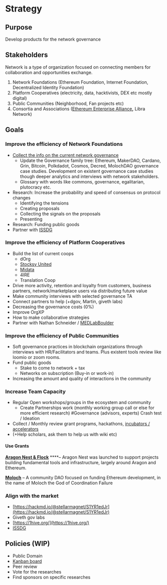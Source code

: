 # Strategy

## Purpose

Develop products for the network governance

## Stakeholders

Network is a type of organization focused on connecting members for collaboration and opportunities exchange.

1. Network Foundations \(Ethereum Foundation, Internet Foundation, Decentralized Identity Foundation\)
2. Platform Cooperatives \(electricity, data, hacktivists, DEX etc mostly digital\)
3. Public Communities \(Neighborhood, Fan projects etc\)
4. Consortia and Associations \([Ethereum Enterprise Alliance](https://entethalliance.org/)**,** Libra Network\)

## Goals

### Improve the efficiency of Network Foundations

* [Collect the info on the current network governance](https://mapping.daolandscape.today/network-governance/blockchain-summary)
  * Update the Governance family tree: Ethereum, MakerDAO, Cardano, Grin, Bitcoin, Polkdadot, Cosmos, Decred, MolochDAO  governance case studies. Development on existent governance case studies though deeper analytics and interviews with network stakeholders.
  * Glossary with words like commons, governance, egalitarian, plutocracy etc.
* Research: Increase the probability and speed of consensus on protocol changes
  * Identifying the tensions
  * Creating proposals
  * Collecting the signals on the proposals
  * Presenting
* Research: Funding public goods
* Partner with [ISSDG](https://issdg.org/) 

### Improve the efficiency of Platform Cooperatives

* Build the list of current coops
  * dOrg
  * [Stocksy United](https://en.wikipedia.org/wiki/Stocksy_United)
  * [Midata](https://www.midata.coop/)
  * 4IRE
  * Translation Coop
* Drive more activity, retention and loyalty from customers, business partners, network/marketplace users via distributing future value
* Make community interviews with selected governance TA
* Connect partners to help \(+dgov, Martin, giveth labs\)
* Decreasing the governance costs \(0%\)
* Improve OrgXP
* How to make collaborative strategies
* Partner with Nathan Schneider / [MEDLabBoulder](https://twitter.com/MEDLabBoulder)

### Improve the efficiency of Public Communities

* Soft governance practices in blockchain organizations through interviews with HR/Facilitators and teams. Plus existent tools review like loomio or zoom rooms.
* Fund public goods
  * Stake to come to network + tax
  * Networks on subscription \(Buy-in or work-in\)
* Increasing the amount and quality of interactions in the community

### Increase Team Capacity

* Regular Open workshops/groups in the ecosystem and community
  * Create Partnerships work \(monthly working group call or else for more efficient research\) \#Governance \(advisors, experts\) Crash test / Ideation
* Collect / Monthly review grant programs, hackathons, [incubators / accelerators](https://wiki.4irelabs.com/docs/research/blockchain-accelerators-and-incubators)
* \(+Help scholars, ask them to help us with wiki etc\)

#### Use Grants

[**Aragon Nest & Flock**](https://github.com/aragon/nest) ****– Aragon Nest was launched to support projects building fundamental tools and infrastructure, largely around Aragon and Ethereum.

[**Moloch**](https://molochdao.com/) – A community DAO focused on funding Ethereum development, in the name of Moloch the God of Coordination Failure

### Align with the market

*  [https://hackmd.io/@stellarmagnet/S1YR1edJr](https://hackmd.io/@stellarmagnet/S1YR1edJr)
* Giveth gov labs
* [https://1hive.org/](https://1hive.org/)
* [ISSDG](https://issdg.org/) 

## Policies \(WIP\)

* Public Domain
* [Kanban board](https://github.com/distributed-governance/network-research/issues#workspaces/research-status-5d308fff78c7c33c6adcd325/board)
* Peer review
* Vote for the researches
* Find sponsors on specific researches

